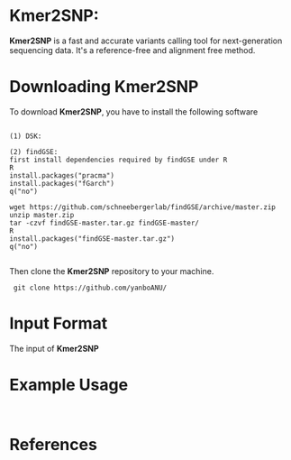 # Kmer2SNP: 

**Kmer2SNP** is a fast and accurate variants calling tool for next-generation sequencing data. It's a reference-free and alignment free method.
 
# Downloading Kmer2SNP

To download **Kmer2SNP**, you have to install the following software
<pre><code>
(1) DSK: 

(2) findGSE: 
first install dependencies required by findGSE under R
R
install.packages("pracma")
install.packages("fGarch")
q("no")

wget https://github.com/schneebergerlab/findGSE/archive/master.zip
unzip master.zip
tar -czvf findGSE-master.tar.gz findGSE-master/
R
install.packages("findGSE-master.tar.gz")
q("no")

</code></pre>

Then clone the **Kmer2SNP** repository to your machine.
<pre><code> git clone https://github.com/yanboANU/ </code></pre>

# Input Format

The input of **Kmer2SNP**  
# Example Usage

<pre><code>  </code></pre>

 

# References

